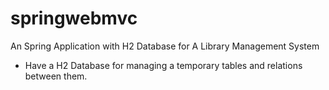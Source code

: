 # springwebmvc
An Spring Application with H2 Database for A Library Management System

- Have a H2 Database for managing a temporary tables and relations between them.
